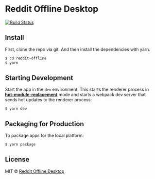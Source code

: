 # Reddit Offline Desktop

[![Build Status](https://travis-ci.com/kx-chen/reddit-offline-desktop.svg?token=shUduPKcLXQRPp5hZihq&branch=master)](https://travis-ci.com/kx-chen/reddit-offline-desktop)

## Install

First, clone the repo via git.
And then install the dependencies with yarn.

```bash
$ cd reddit-offline
$ yarn
```

## Starting Development

Start the app in the `dev` environment. This starts the renderer process in [**hot-module-replacement**](https://webpack.js.org/guides/hmr-react/) mode and starts a webpack dev server that sends hot updates to the renderer process:

```bash
$ yarn dev
```

## Packaging for Production

To package apps for the local platform:

```bash
$ yarn package
```


## License

MIT © [Reddit Offline Desktop](https://github.com/kx-chen/reddit-offline-desktop)
